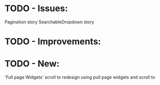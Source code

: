 # TODO - Issues:

Pagination story
SearchableDropdown story

# TODO - Improvements:

# TODO - New:

'Full page Widgets'
scroll to
redesign using pull page widgets and scroll to
